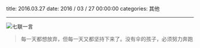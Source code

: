 title: 2016.03.27
date: 2016 / 03 / 27 00:00:00
categories: 其他

---

![七联一言](http://qilian.jp/image/blog-oneWorld_20160327.jpg)

<blockquote class="blockquote-center"> 每一天都想放弃，但每一天又都坚持下来了。没有伞的孩子，必须努力奔跑</blockquote>